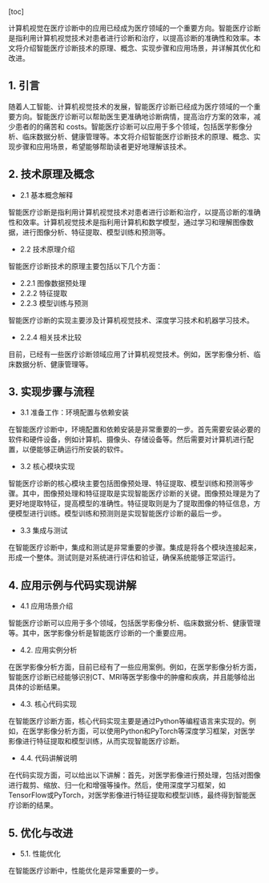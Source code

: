 
[toc]                    
                
                
计算机视觉在医疗诊断中的应用已经成为医疗领域的一个重要方向。智能医疗诊断是指利用计算机视觉技术对患者进行诊断和治疗，以提高诊断的准确性和效率。本文将介绍智能医疗诊断技术的原理、概念、实现步骤和应用场景，并详解其优化和改进。

## 1. 引言

随着人工智能、计算机视觉技术的发展，智能医疗诊断已经成为医疗领域的一个重要方向。智能医疗诊断可以帮助医生更准确地诊断病情，提高治疗方案的效率，减少患者的的痛苦和 costs。智能医疗诊断可以应用于多个领域，包括医学影像分析、临床数据分析、健康管理等。本文将介绍智能医疗诊断技术的原理、概念、实现步骤和应用场景，希望能够帮助读者更好地理解该技术。

## 2. 技术原理及概念

- 2.1 基本概念解释

智能医疗诊断是指利用计算机视觉技术对患者进行诊断和治疗，以提高诊断的准确性和效率。计算机视觉技术是指利用计算机和数学模型，通过学习和理解图像数据，进行图像分析、特征提取、模型训练和预测等。

- 2.2 技术原理介绍

智能医疗诊断技术的原理主要包括以下几个方面：

- 2.2.1 图像数据预处理
- 2.2.2 特征提取
- 2.2.3 模型训练与预测

智能医疗诊断的实现主要涉及计算机视觉技术、深度学习技术和机器学习技术。

- 2.2.4 相关技术比较

目前，已经有一些医疗诊断领域应用了计算机视觉技术。例如，医学影像分析、临床数据分析、健康管理等。

## 3. 实现步骤与流程

- 3.1 准备工作：环境配置与依赖安装

在智能医疗诊断中，环境配置和依赖安装是非常重要的一步。首先需要安装必要的软件和硬件设备，例如计算机、摄像头、存储设备等。然后需要对计算机进行配置，以便能够正确运行所安装的软件。

- 3.2 核心模块实现

智能医疗诊断的核心模块主要包括图像预处理、特征提取、模型训练和预测等步骤。其中，图像预处理和特征提取是实现智能医疗诊断的关键。图像预处理是为了更好地提取特征，提高模型的准确性。特征提取则是为了提取图像的特征信息，方便模型进行训练。模型训练和预测则是实现智能医疗诊断的最后一步。

- 3.3 集成与测试

在智能医疗诊断中，集成和测试是非常重要的步骤。集成是将各个模块连接起来，形成一个整体。测试则是对系统进行评估和验证，确保系统能够正常运行。

## 4. 应用示例与代码实现讲解

- 4.1 应用场景介绍

智能医疗诊断可以应用于多个领域，包括医学影像分析、临床数据分析、健康管理等。其中，医学影像分析是智能医疗诊断的一个重要应用。

- 4.2. 应用实例分析

在医学影像分析方面，目前已经有了一些应用案例。例如，在医学影像分析方面，智能医疗诊断已经能够识别CT、MRI等医学影像中的肿瘤和疾病，并且能够给出具体的诊断结果。

- 4.3. 核心代码实现

在智能医疗诊断方面，核心代码实现主要是通过Python等编程语言来实现的。例如，在医学影像分析方面，可以使用Python和PyTorch等深度学习框架，对医学影像进行特征提取和模型训练，从而实现智能医疗诊断。

- 4.4. 代码讲解说明

在代码实现方面，可以给出以下讲解：首先，对医学影像进行预处理，包括对图像进行裁剪、缩放、归一化和增强等操作。然后，使用深度学习框架，如TensorFlow或PyTorch，对医学影像进行特征提取和模型训练，最终得到智能医疗诊断的结果。

## 5. 优化与改进

- 5.1. 性能优化

在智能医疗诊断中，性能优化是非常重要的一步。

